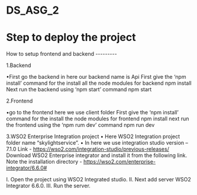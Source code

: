 # DS_ASG_2

# Step to deploy the project

How to setup frontend and backend ---------

1.Backend 

   •First  go the backend in here our backend name is Api
    First give the ‘npm install’ command for the install all the node modules for backend
 		npm install
   Next run the backend using  ‘npm start’ command
 		npm start
		
2.Frontend

  •go to the frontend  here we use client folder 
  First  give the ‘npm install’ command for the install the node modules for frontend
		npm install 
next run the frontend using the ‘npm rum dev’ command
		npm run dev
		
3.WSO2 Enterprise Integration project
      •	Here WSO2 Integration project folder name “skylightservice”. 
      •	In here we use integration studio version – 7.1.0
Link - https://wso2.com/integration-studio/previous-releases/
Download WSO2 Enterprise integrator and install it from the following link. Note the installation directory - https://wso2.com/enterprise-integrator/6.6.0#

I.	Open the project using WSO2 Integrated studio.
II.	Next add server WSO2 Integrator 6.6.0.
III.	Run the server.
